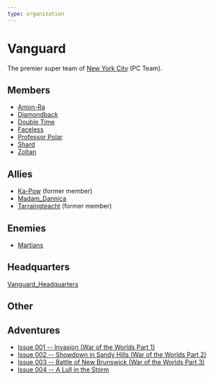 ```yaml
---
type: organization
---
```

# Vanguard
The premier super team of [New York City](../locations/New_York_State/New_York_City/New_York_City.md) (PC Team).

## Members
- [Amon-Ra](/player_characters/Amon-Ra.md)
- [Diamondback](/player_characters/Diamondback.md)
- [Double Time](player_characters/Double_Time.md)
- [Faceless](player_characters/Faceless.md)
- [Professor Polar](player_characters/Professor_Polar.md)
- [Shard](player_characters/Shard.md)
- [Zoltan](/player_characters/Zoltan.md)

## Allies
- [Ka-Pow](../npcs/friends_and_allies/Ka-Pow.md) (former member)
- [Madam_Dannica](../npcs/friends_and_allies/Madam_Dannica.md)
- [Tarraingteacht](../npcs/friends_and_allies/Tarraingteacht.md) (former member)

## Enemies
- [Martians](npcs/foes/martians/Martian.md)

## Headquarters
[Vanguard_Headquarters](/locations/New_York_State/New_York_City/Brooklyn/Vanguard_Headquarters.md)

## Other

## Adventures
- [Issue 001 -- Invasion (War of the Worlds Part 1)](sessions/Issue-001.md)
- [Issue 002 -- Showdown in Sandy Hills (War of the Worlds Part 2)](sessions/Issue-002.md)
- [Issue 003 -- Battle of New Brunswick (War of the Worlds Part 3)](sessions/Issue-003.md)
- [Issue 004 -- A Lull in the Storm](sessions/Issue-004.md)
